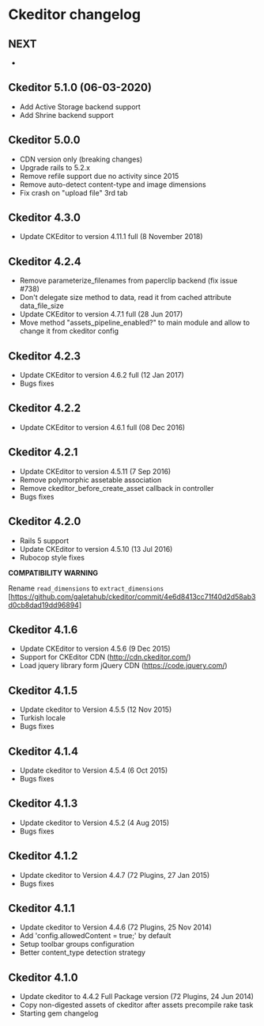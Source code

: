 # Ckeditor changelog


## NEXT

  * 

## Ckeditor 5.1.0 (06-03-2020)

  * Add Active Storage backend support
  * Add Shrine backend support

## Ckeditor 5.0.0

  * CDN version only (breaking changes)
  * Upgrade rails to 5.2.x
  * Remove refile support due no activity since 2015
  * Remove auto-detect content-type and image dimensions
  * Fix crash on "upload file" 3rd tab


## Ckeditor 4.3.0

  * Update CKEditor to version 4.11.1 full (8 November 2018)


## Ckeditor 4.2.4

  * Remove parameterize_filenames from paperclip backend (fix issue #738)
  * Don't delegate size method to data, read it from cached attribute data_file_size
  * Update CKEditor to version 4.7.1 full (28 Jun 2017)
  * Move method "assets_pipeline_enabled?" to main module and allow to change it from ckeditor config

## Ckeditor 4.2.3

  * Update CKEditor to version 4.6.2 full (12 Jan 2017)
  * Bugs fixes

## Ckeditor 4.2.2

  * Update CKEditor to version 4.6.1 full (08 Dec 2016)

## Ckeditor 4.2.1

  * Update CKEditor to version 4.5.11 (7 Sep 2016)
  * Remove polymorphic assetable association
  * Remove ckeditor_before_create_asset callback in controller
  * Bugs fixes

## Ckeditor 4.2.0

  * Rails 5 support
  * Update CKEditor to version 4.5.10 (13 Jul 2016)
  * Rubocop style fixes

  **COMPATIBILITY WARNING**

  Rename `read_dimensions` to `extract_dimensions` [https://github.com/galetahub/ckeditor/commit/4e6d8413cc71f40d2d58ab3d0cb8dad19dd96894]

## Ckeditor 4.1.6

  * Update CKEditor to version 4.5.6 (9 Dec 2015)
  * Support for CKEditor CDN (http://cdn.ckeditor.com/)
  * Load jquery library form jQuery CDN (https://code.jquery.com/)

## Ckeditor 4.1.5

  * Update ckeditor to Version 4.5.5 (12 Nov 2015)
  * Turkish locale
  * Bugs fixes

## Ckeditor 4.1.4

  * Update ckeditor to Version 4.5.4 (6 Oct 2015)
  * Bugs fixes

## Ckeditor 4.1.3

  * Update ckeditor to Version 4.5.2 (4 Aug 2015)
  * Bugs fixes

## Ckeditor 4.1.2

  * Update ckeditor to Version 4.4.7 (72 Plugins, 27 Jan 2015)
  * Bugs fixes

## Ckeditor 4.1.1

  * Update ckeditor to Version 4.4.6 (72 Plugins, 25 Nov 2014)
  * Add 'config.allowedContent = true;' by default
  * Setup toolbar groups configuration
  * Better content_type detection strategy

## Ckeditor 4.1.0

  * Update ckeditor to 4.4.2 Full Package version (72 Plugins, 24 Jun 2014)
  * Copy non-digested assets of ckeditor after assets precompile rake task
  * Starting gem changelog
